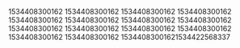 1534408300162
1534408300162
1534408300162
1534408300162
1534408300162
1534408300162
1534408300162
1534408300162
1534408300162
1534408300162
1534408300162
1534408300162
1534408300162
1534408300162
15344083001621534422568337